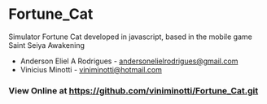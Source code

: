 # Fortune_Cat
Simulator Fortune Cat developed in javascript, based in the mobile game Saint Seiya Awakening

* Anderson Eliel A Rodrigues - andersonelielrodrigues@gmail.com
* Vinicius Minotti - viniminotti@hotmail.com

### View Online at https://github.com/viniminotti/Fortune_Cat.git
